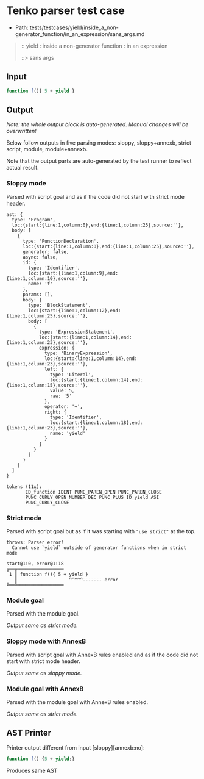 # Tenko parser test case

- Path: tests/testcases/yield/inside_a_non-generator_function/in_an_expression/sans_args.md

> :: yield : inside a non-generator function : in an expression
>
> ::> sans args

## Input

`````js
function f(){ 5 + yield }
`````

## Output

_Note: the whole output block is auto-generated. Manual changes will be overwritten!_

Below follow outputs in five parsing modes: sloppy, sloppy+annexb, strict script, module, module+annexb.

Note that the output parts are auto-generated by the test runner to reflect actual result.

### Sloppy mode

Parsed with script goal and as if the code did not start with strict mode header.

`````
ast: {
  type: 'Program',
  loc:{start:{line:1,column:0},end:{line:1,column:25},source:''},
  body: [
    {
      type: 'FunctionDeclaration',
      loc:{start:{line:1,column:0},end:{line:1,column:25},source:''},
      generator: false,
      async: false,
      id: {
        type: 'Identifier',
        loc:{start:{line:1,column:9},end:{line:1,column:10},source:''},
        name: 'f'
      },
      params: [],
      body: {
        type: 'BlockStatement',
        loc:{start:{line:1,column:12},end:{line:1,column:25},source:''},
        body: [
          {
            type: 'ExpressionStatement',
            loc:{start:{line:1,column:14},end:{line:1,column:23},source:''},
            expression: {
              type: 'BinaryExpression',
              loc:{start:{line:1,column:14},end:{line:1,column:23},source:''},
              left: {
                type: 'Literal',
                loc:{start:{line:1,column:14},end:{line:1,column:15},source:''},
                value: 5,
                raw: '5'
              },
              operator: '+',
              right: {
                type: 'Identifier',
                loc:{start:{line:1,column:18},end:{line:1,column:23},source:''},
                name: 'yield'
              }
            }
          }
        ]
      }
    }
  ]
}

tokens (11x):
       ID_function IDENT PUNC_PAREN_OPEN PUNC_PAREN_CLOSE
       PUNC_CURLY_OPEN NUMBER_DEC PUNC_PLUS ID_yield ASI
       PUNC_CURLY_CLOSE
`````

### Strict mode

Parsed with script goal but as if it was starting with `"use strict"` at the top.

`````
throws: Parser error!
  Cannot use `yield` outside of generator functions when in strict mode

start@1:0, error@1:18
╔══╦═════════════════
 1 ║ function f(){ 5 + yield }
   ║                   ^^^^^------- error
╚══╩═════════════════

`````

### Module goal

Parsed with the module goal.

_Output same as strict mode._

### Sloppy mode with AnnexB

Parsed with script goal with AnnexB rules enabled and as if the code did not start with strict mode header.

_Output same as sloppy mode._

### Module goal with AnnexB

Parsed with the module goal with AnnexB rules enabled.

_Output same as strict mode._

## AST Printer

Printer output different from input [sloppy][annexb:no]:

````js
function f() {5 + yield;}
````

Produces same AST
